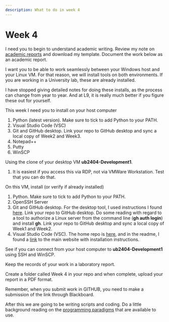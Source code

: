```yaml
---
description: What to do in week 4
---
```


# Week 4

I need you to begin to understand academic writing. Review my note on [academic reports](https://app.gitbook.com/o/QPfy4AwGQImQTS0uxR0R/s/Ln5NN2lLLiBBdr87ld9c/) and download my template. Document the work below as an academic report.

I want you to be able to work seamlessly between your Windows host and your Linux VM. For that reason, we will install tools on both environments. If you are working in a University lab, these are already installed.&#x20;

I have stopped giving detailed notes for doing these installs, as the process can change from year to year. And at L9, it is really much better if you figure these out for yourself.

This week I need you to install on your host computer

1. Python (latest version). Make sure to tick to add Python to your PATH.
2. Visual Studio Code (VSC)
3. Git and GitHub desktop. Link your repo to GitHub desktop and sync a local copy of Week2 and Week3.
4. Notepad++
5. Putty
6. WinSCP

Using the clone of your desktop VM **ub2404-Development1**.&#x20;

1. It is easiest if you access this via RDP, not via VMWare Workstation. Test that you can do that.

On this VM, install (or verify if already installed)

1. Python.  Make sure to tick to add Python to your PATH.
2. OpenSSH Server
3. Git and GitHub desktop. For the desktop tool, I used instructions I found [here](https://github.com/shiftkey/desktop?tab=readme-ov-file#installation-via-package-manager). Link your repo to GitHub desktop. Do some reading with regard to a tool to authorize a Linux server from the command line (**gh auth login**) and install **gh**. Link your repo to GitHub desktop and sync a local copy of Week1 and Week2.
4. Visual Studio Code (VSC). The home repo is [here](https://github.com/microsoft/vscode), and in the readme, I found a [link](https://code.visualstudio.com/download) to the main website with installation instructions.

See if you can connect from your host computer to **ub2404-Development1** using SSH and WinSCP.

Keep the records of your work in a laboratory report.&#x20;

Create a folder called Week 4 in your repo and when complete, upload your report in a PDF format.

Remember, when you submit work in GITHUB, you need to make a submission of the link through Blackboard.

After this we are going to be writing scripts and coding. Do a little background reading on the [programming paradigms](https://johnoraw-education.gitbook.io/iac/programming-paradigms) that are available to use.

